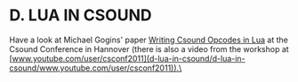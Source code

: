 D. LUA IN CSOUND
================

Have a look at Michael Gogins\' paper [Writing Csound Opcodes in
Lua](http://www.incontri.hmtm-hannover.de/fileadmin/www.incontri/Csound_Conference/Gogins.pdf)
at the Csound Conference in Hannover (there is also a video from the
workshop at
[www.youtube.com/user/csconf2011](d-lua-in-csound/d-lua-in-csound/www.youtube.com/user/csconf2011)).\
